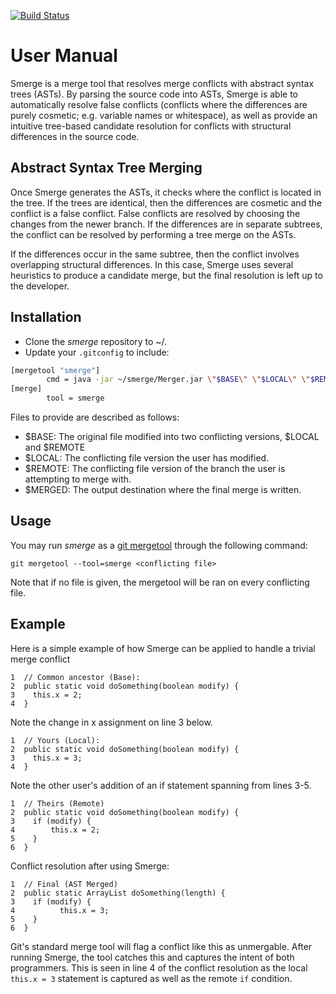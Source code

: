 [![Build Status](https://travis-ci.org/alvawei/smerge.svg?branch=master)](https://travis-ci.org/alvawei/smerge)

# User Manual
Smerge is a merge tool that resolves merge conflicts with abstract syntax trees (ASTs). By parsing the source code into ASTs, Smerge is able to automatically resolve false conflicts (conflicts where the differences are purely cosmetic; e.g. variable names or whitespace), as well as provide an intuitive tree-based candidate resolution for conflicts with structural differences in the source code.

## Abstract Syntax Tree Merging
Once Smerge generates the ASTs, it checks where the conflict is located in the tree. If the trees are identical, then the differences are cosmetic and the conflict is a false conflict. False conflicts are resolved by choosing the changes from the newer branch. If the differences are in separate subtrees, the conflict can be resolved by performing a tree merge on the ASTs.

If the differences occur in the same subtree, then the conflict involves overlapping structural differences. In this case, Smerge uses several heuristics to produce a candidate merge, but the final resolution is left up to the developer.

## Installation
* Clone the *smerge* repository to ~/.
* Update your `.gitconfig` to include: 
```bash
[mergetool "smerge"]
        cmd = java -jar ~/smerge/Merger.jar \"$BASE\" \"$LOCAL\" \"$REMOTE\" \"$MERGED\"
[merge]
        tool = smerge
```
Files to provide are described as follows:

* $BASE: The original file modified into two conflicting versions, $LOCAL and $REMOTE
* $LOCAL: The conflicting file version the user has modified.
* $REMOTE: The conflicting file version of the branch the user is attempting to merge with.
* $MERGED: The output destination where the final merge is written.


## Usage
You may run *smerge* as a [git mergetool](https://git-scm.com/docs/git-mergetool) through the following command:

`git mergetool --tool=smerge <conflicting file>`

Note that if no file is given, the mergetool will be ran on every conflicting file.

## Example

Here is a simple example of how Smerge can be applied to handle a trivial merge conflict
```
1  // Common ancestor (Base):
2  public static void doSomething(boolean modify) {
3    this.x = 2;
4  }
```

Note the change in x assignment on line 3 below.
```
1  // Yours (Local):
2  public static void doSomething(boolean modify) {
3    this.x = 3;
4  }
```

Note the other user's addition of an if statement spanning from lines 3-5.
```
1  // Theirs (Remote)
2  public static void doSomething(boolean modify) {
3    if (modify) {
4        this.x = 2;
5    }
6  }
```

Conflict resolution after using Smerge:
```
1  // Final (AST Merged)
2  public static ArrayList doSomething(length) {
3    if (modify) {
4          this.x = 3;
5    }
6  }
```
Git's standard merge tool will flag a conflict like this as unmergable. After running Smerge, the tool catches this and captures the intent of both programmers. This is seen in line 4 of the conflict resolution as the local `this.x = 3` statement is captured as well as the remote `if` condition.
